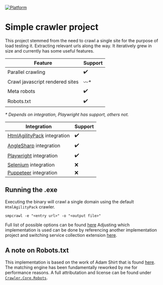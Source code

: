 [![Platform](https://img.shields.io/badge/Platform-.NET%2010-blue.svg?style=flat)](https://docs.microsoft.com/en-us/dotnet/)

# Simple crawler project

This project stemmed from the need to crawl a single site for the purpose of load testing it. Extracting relevant urls along the way. It iteratively grew in size and currently has some useful features.

| Feature    | Support |
| ---------- | ------- |
| Parallel crawling | :heavy_check_mark: |
| Crawl javascript rendered sites | :wavy_dash:* |
| Meta robots | :heavy_check_mark: |
| Robots.txt | :heavy_check_mark: |

_* Depends on integration, Playwright has support, others not._

| Integration    | Support |
| ---------- | ------- |
| [HtmlAgilityPack](https://html-agility-pack.net/) integration | :heavy_check_mark: |
| [AngleSharp](https://anglesharp.github.io/) integration | :heavy_check_mark: |
| [Playwright](https://playwright.dev/) integration | :heavy_check_mark: |
| [Selenium](https://www.selenium.dev/) integration | :x: |
| [Puppeteer](https://pptr.dev/) integration | :x: |

## Running the .exe

Executing the binary will crawl a single domain using the default `HtmlAgilityPack` crawler.

```
smpcrawl -e "<entry url>" -o "<output file>"
```

Full list of possible options can be found [here](./src/SimpleCrawler/Options.cs)
Adjusting which implementation is used can be done by referencing another implementation project and switching service collection extension [here](./src/SimpleCrawler/Extensions/ServiceCollectionExtensions.cs).

## A note on Robots.txt

This implementation is based on the work of Adam Shirt that is found [here](https://github.com/drmathias/robots).
The matching engine has been fundamentally reworked by me for performance reasons.
A full attributation and license can be found under [`Crawler.Core.Robots`](./src/Crawler.Core/Robots/).